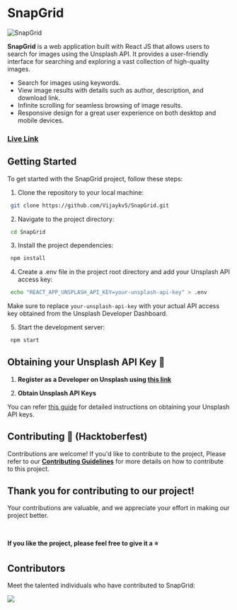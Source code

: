 # SnapGrid

![SnapGrid](https://i.ibb.co/gSSxMS4/Image-1-removebg-preview.png)

**SnapGrid** is a web application built with React JS that allows users to search for images using the Unsplash API. It provides a user-friendly interface for searching and exploring a vast collection of high-quality images.

- Search for images using keywords.
- View image results with details such as author, description, and download link.
- Infinite scrolling for seamless browsing of image results.
- Responsive design for a great user experience on both desktop and mobile devices.

### [Live Link](https://vijaykv-image-searcher.netlify.app/)

## Getting Started

To get started with the SnapGrid project, follow these steps:

1. Clone the repository to your local machine:

```bash
 git clone https://github.com/Vijaykv5/SnapGrid.git
```

2. Navigate to the project directory:

```bash
 cd SnapGrid
```

3. Install the project dependencies:

```bash
 npm install
```

4. Create a .env file in the project root directory and add your Unsplash API access key:

```bash
 echo "REACT_APP_UNSPLASH_API_KEY=your-unsplash-api-key" > .env
```

Make sure to replace `your-unsplash-api-key` with your actual API access key obtained from the Unsplash Developer Dashboard.

5. Start the development server:

```bash
 npm start
```
## Obtaining your Unsplash API Key 🔑
1. **Register as a Developer on Unsplash using [this link](https://unsplash.com/join)**

2. **Obtain Unsplash API Keys**

You can refer [this guide](https://www.educative.io/answers/how-to-get-unsplash-api-keys
) for detailed instructions on obtaining your Unsplash API keys.

## Contributing 🚀 (Hacktoberfest)

Contributions are welcome! If you'd like to contribute to the project, Please refer to our **[Contributing Guidelines](CONTRIBUTING.md)** for more details on how to contribute to this project.

## Thank you for contributing to our project!

Your contributions are valuable, and we appreciate your effort in making our project better.

 <br>

**If you like the project, please feel free to give it a ⭐️**

## Contributors

Meet the talented individuals who have contributed to SnapGrid:

<a href="https://github.com/Vijaykv5/SnapGrid/graphs/contributors">
 <img src="https://contrib.rocks/image?repo=Vijaykv5/SnapGrid" />
</a>
